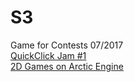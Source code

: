 # S3
Game for Contests 07/2017
<br/>[QuickClick Jam #1](http://www.gamedev.ru/projects/forum/?id=227566)
<br/>[2D Games on Arctic Engine](https://github.com/FrostyMorning/arctic/commit/c671bc68502c578cd1f3236c7384a70ee6dfcbd6)
